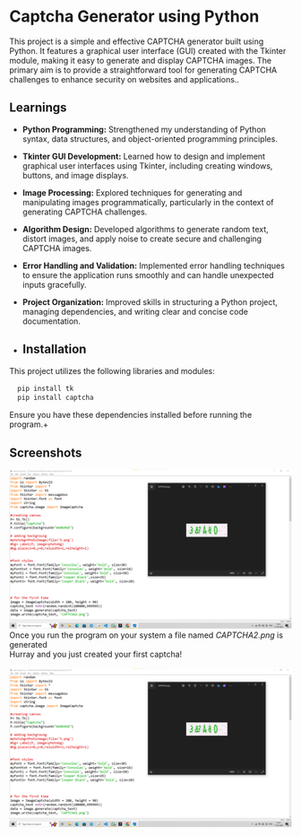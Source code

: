 # Captcha Generator using Python

This project is a simple and effective CAPTCHA generator built using Python. It features a graphical user interface (GUI) created with the Tkinter module, making it easy to generate and display CAPTCHA images. The primary aim is to provide a straightforward tool for generating CAPTCHA challenges to enhance security on websites and applications..
## Learnings

- **Python Programming:** Strengthened my understanding of Python syntax, data structures, and object-oriented programming principles.

- **Tkinter GUI Development:** Learned how to design and implement graphical user interfaces using Tkinter, including creating windows, buttons, and image displays.

- **Image Processing:** Explored techniques for generating and manipulating images programmatically, particularly in the context of generating CAPTCHA challenges.

- **Algorithm Design:** Developed algorithms to generate random text, distort images, and apply noise to create secure and challenging CAPTCHA images.

- **Error Handling and Validation:** Implemented error handling techniques to ensure the application runs smoothly and can handle unexpected inputs gracefully.

- **Project Organization:** Improved skills in structuring a Python project, managing dependencies, and writing clear and concise code documentation.

- ## Installation

This project utilizes the following libraries and modules:

```bash
  pip install tk
  pip install captcha
```
Ensure you have these dependencies installed before running the program.+

## Screenshots

![App Screenshot](https://github.com/mjsonu/captcha_gen/blob/main/Screenshot%202024-06-17%20193123.png)<br /> 
Once you run the program on your system a file named *CAPTCHA2.png* is generated <br /> 
Hurray and you just created your first captcha!<br /> <br /> 
![App Screenshot](https://github.com/mjsonu/captcha_gen/blob/main/Screenshot%202024-06-17%20193123.png)<br /> 
